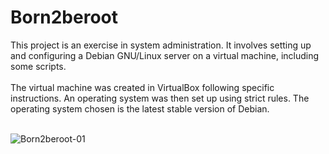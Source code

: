 # Born2beroot
This project is an exercise in system administration. It involves setting up and configuring a Debian GNU/Linux server on a virtual machine, including some scripts. <br> <br>
The virtual machine was created in VirtualBox following specific instructions. An operating system was then set up using strict rules. The operating system chosen is the latest stable version of Debian. <br><br>

![Born2beroot-01](https://github.com/RanniSch/Born2beroot/assets/104382315/2cfccec5-864e-4cf7-bf5f-fda08bcae438)
